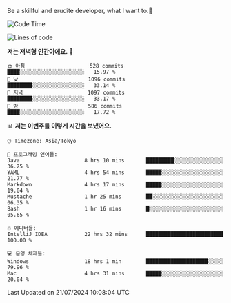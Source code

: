 Be a skillful and erudite developer, what I want to.👶

<!--START_SECTION:waka-->
![Code Time](http://img.shields.io/badge/Code%20Time-1%2C077%20hrs%2034%20mins-blue)

![Lines of code](https://img.shields.io/badge/%EC%A0%80%EB%8A%94%20%EC%97%AC%ED%83%9C%EA%B9%8C%EC%A7%80%20-2.7%20million%20%EC%A4%84%EC%9D%98%20%EC%BD%94%EB%93%9C%EB%A5%BC%20%EC%9E%91%EC%84%B1%ED%96%88%EC%96%B4%EC%9A%94.-blue)

**저는 저녁형 인간이에요. 🦉** 

```text
🌞 아침                     528 commits         ████░░░░░░░░░░░░░░░░░░░░░   15.97 % 
🌆 낮　                     1096 commits        ████████░░░░░░░░░░░░░░░░░   33.14 % 
🌃 저녁                     1097 commits        ████████░░░░░░░░░░░░░░░░░   33.17 % 
🌙 밤　                     586 commits         ████░░░░░░░░░░░░░░░░░░░░░   17.72 % 
```


📊 **저는 이번주를 이렇게 시간을 보냈어요.** 

```text
🕑︎ Timezone: Asia/Tokyo

💬 프로그래밍 언어들: 
Java                     8 hrs 10 mins       █████████░░░░░░░░░░░░░░░░   36.25 % 
YAML                     4 hrs 54 mins       █████░░░░░░░░░░░░░░░░░░░░   21.77 % 
Markdown                 4 hrs 17 mins       █████░░░░░░░░░░░░░░░░░░░░   19.04 % 
Mustache                 1 hr 25 mins        ██░░░░░░░░░░░░░░░░░░░░░░░   06.35 % 
Bash                     1 hr 16 mins        █░░░░░░░░░░░░░░░░░░░░░░░░   05.65 % 

🔥 에디터들: 
IntelliJ IDEA            22 hrs 32 mins      █████████████████████████   100.00 % 

💻 운영 체제들: 
Windows                  18 hrs 1 min        ████████████████████░░░░░   79.96 % 
Mac                      4 hrs 31 mins       █████░░░░░░░░░░░░░░░░░░░░   20.04 % 
```


 Last Updated on 21/07/2024 10:08:04 UTC
<!--END_SECTION:waka-->
